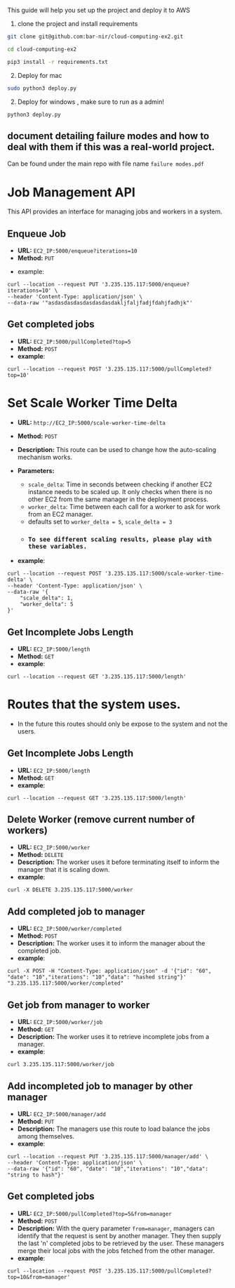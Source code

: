 This guide will help you set up the project and deploy it to AWS

1. clone the project and install requirements

```bash
git clone git@github.com:bar-nir/cloud-computing-ex2.git
```

```bash
cd cloud-computing-ex2
```

```bash
pip3 install -r requirements.txt
```

2. Deploy for mac

```bash
sudo python3 deploy.py
```

2. Deploy for windows , make sure to run as a admin!

```
python3 deploy.py
```

## document detailing failure modes and how to deal with them if this was a real-world project.

Can be found under the main repo with file name `failure modes.pdf`

# Job Management API

This API provides an interface for managing jobs and workers in a system.

## Enqueue Job

- **URL:** `EC2_IP:5000/enqueue?iterations=10`
- **Method:** `PUT`

* example:

```
curl --location --request PUT '3.235.135.117:5000/enqueue?iterations=10' \
--header 'Content-Type: application/json' \
--data-raw '"asdasdasdasdasdasdasdakljfaljfadjfdahjfadhjk"'
```

## Get completed jobs

- **URL:** `EC2_IP:5000/pullCompleted?top=5`
- **Method:** `POST`
- **example**:

```
curl --location --request POST '3.235.135.117:5000/pullCompleted?top=10'
```

# Set Scale Worker Time Delta

- **URL:** `http://EC2_IP:5000/scale-worker-time-delta`
- **Method:** `POST`

- **Description:**
  This route can be used to change how the auto-scaling mechanism works.

- **Parameters:**

  - `scale_delta`: Time in seconds between checking if another EC2 instance needs to be scaled up. It only checks when there is no other EC2 from the same manager in the deployment process.
  - `worker_delta`: Time between each call for a worker to ask for work from an EC2 manager.
  - defaults set to `worker_delta = 5`, `scale_delta = 3`
  - ### `To see different scaling results, please play with these variables.`

- **example**:

```
curl --location --request POST '3.235.135.117:5000/scale-worker-time-delta' \
--header 'Content-Type: application/json' \
--data-raw '{
    "scale_delta": 1,
    "worker_delta": 5
}'
```

## Get Incomplete Jobs Length

- **URL:** `EC2_IP:5000/length`
- **Method:** `GET`
- **example**:

```
curl --location --request GET '3.235.135.117:5000/length'
```

# Routes that the system uses.

- In the future this routes should only be expose to the system and not the users.

## Get Incomplete Jobs Length

- **URL:** `EC2_IP:5000/length`
- **Method:** `GET`
- **example**:

```
curl --location --request GET '3.235.135.117:5000/length'
```

## Delete Worker (remove current number of workers)

- **URL:** `EC2_IP:5000/worker`
- **Method:** `DELETE`
- **Description:**
  The worker uses it before terminating itself to inform the manager that it is scaling down.
- **example**:

```
curl -X DELETE 3.235.135.117:5000/worker
```

## Add completed job to manager

- **URL:** `EC2_IP:5000/worker/completed`
- **Method:** `POST`
- **Description:**
  The worker uses it to inform the manager about the completed job.
- **example**:

```
curl -X POST -H "Content-Type: application/json" -d '{"id": "60", "date": "10","iterations": "10","data": "hashed string"}' "3.235.135.117:5000/worker/completed"
```

## Get job from manager to worker

- **URL:** `EC2_IP:5000/worker/job`
- **Method:** `GET`
- **Description:**
  The worker uses it to retrieve incomplete jobs from a manager.
- **example**:

```
curl 3.235.135.117:5000/worker/job
```

## Add incompleted job to manager by other manager

- **URL:** `EC2_IP:5000/manager/add`
- **Method:** `PUT`
- **Description:**
  The managers use this route to load balance the jobs among themselves.
- **example**:

```
curl --location --request PUT '3.235.135.117:5000/manager/add' \
--header 'Content-Type: application/json' \
--data-raw '{"id": "60", "date": "10","iterations": "10","data": "string to hash"}'
```

## Get completed jobs

- **URL:** `EC2_IP:5000/pullCompleted?top=5&from=manager`
- **Method:** `POST`
- **Description:**
  With the query parameter `from=manager`, managers can identify that the request is sent by another manager. They then supply the last 'n' completed jobs to be retrieved by the user. These managers merge their local jobs with the jobs fetched from the other manager.
- **example**:

```
curl --location --request POST '3.235.135.117:5000/pullCompleted?top=10&from=manager'
```
